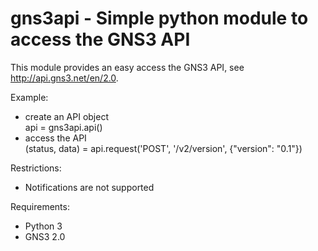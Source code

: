 # gns3api - Simple python module to access the GNS3 API

This module provides an easy access the GNS3 API, see http://api.gns3.net/en/2.0.

Example:
- create an API object  
  api = gns3api.api()
- access the API  
  (status, data) = api.request('POST', '/v2/version', {"version": "0.1"})

Restrictions:
- Notifications are not supported

Requirements:
- Python 3
- GNS3 2.0
